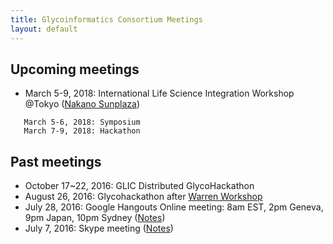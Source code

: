 ```yaml
---
title: Glycoinformatics Consortium Meetings
layout: default
---
```

## Upcoming meetings
  * March 5-9, 2018: International Life Science Integration Workshop @Tokyo (<a href="https://www.sunplaza.jp/en/">Nakano Sunplaza</a>)

```
   March 5-6, 2018: Symposium
   March 7-9, 2018: Hackathon
```

## Past meetings
  * October 17~22, 2016: GLIC Distributed GlycoHackathon
  * August 26, 2016: Glycohackathon after <a href="http://warrenworkshop2016.glycoinfo.org">Warren Workshop</a>
  * July 28, 2016: Google Hangouts Online meeting: 8am EST, 2pm Geneva, 9pm Japan, 10pm Sydney (<a href="https://goo.gl/Ur22GK">Notes</a>)
  * July 7, 2016: Skype meeting (<a href="https://goo.gl/vB6o0q">Notes</a>)
